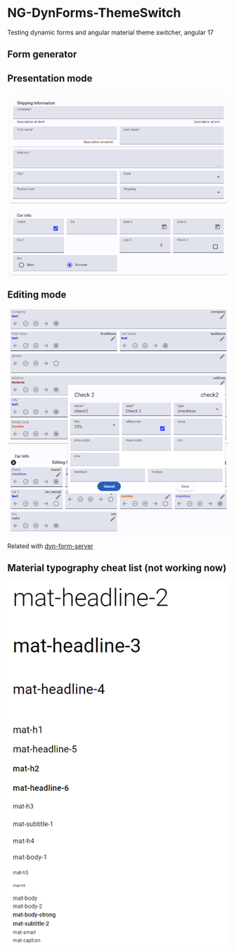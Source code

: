 # NG-DynForms-ThemeSwitch
Testing dynamic forms and angular material theme switcher, angular 17


## Form generator

## Presentation mode
![alt text](images/f1.png)

## Editing mode
![alt text](images/f2.png)

Related with [dyn-form-server](https://github.com/b-mi/dyn-form-server)

## Material typography cheat list (not working now)
![alt text](images/typomat.png)